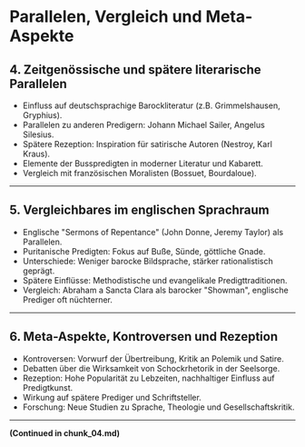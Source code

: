 # Parallelen, Vergleich und Meta-Aspekte

## 4. Zeitgenössische und spätere literarische Parallelen
- Einfluss auf deutschsprachige Barockliteratur (z.B. Grimmelshausen, Gryphius).
- Parallelen zu anderen Predigern: Johann Michael Sailer, Angelus Silesius.
- Spätere Rezeption: Inspiration für satirische Autoren (Nestroy, Karl Kraus).
- Elemente der Busspredigten in moderner Literatur und Kabarett.
- Vergleich mit französischen Moralisten (Bossuet, Bourdaloue).

---

## 5. Vergleichbares im englischen Sprachraum
- Englische "Sermons of Repentance" (John Donne, Jeremy Taylor) als Parallelen.
- Puritanische Predigten: Fokus auf Buße, Sünde, göttliche Gnade.
- Unterschiede: Weniger barocke Bildsprache, stärker rationalistisch geprägt.
- Spätere Einflüsse: Methodistische und evangelikale Predigttraditionen.
- Vergleich: Abraham a Sancta Clara als barocker "Showman", englische Prediger oft nüchterner.

---

## 6. Meta-Aspekte, Kontroversen und Rezeption
- Kontroversen: Vorwurf der Übertreibung, Kritik an Polemik und Satire.
- Debatten über die Wirksamkeit von Schockrhetorik in der Seelsorge.
- Rezeption: Hohe Popularität zu Lebzeiten, nachhaltiger Einfluss auf Predigtkunst.
- Wirkung auf spätere Prediger und Schriftsteller.
- Forschung: Neue Studien zu Sprache, Theologie und Gesellschaftskritik.

---

**(Continued in chunk_04.md)**
